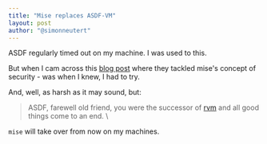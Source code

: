 ```yaml
---
title: "Mise replaces ASDF-VM"
layout: post
author: "@simonneutert"
---
```


ASDF regularly timed out on my machine. I was used to this.

But when I cam across this
[blog post](https://mise.jdx.dev/dev-tools/comparison-to-asdf.html#asdf-in-go-0-16)
where they tackled mise's concept of security - was when I knew, I had to try.

And, well, as harsh as it may sound, but:

> ASDF, farewell old friend, you were the successor of [rvm](https://rvm.io) and
> all good things come to an end. \

`mise` will take over from now on my machines.
